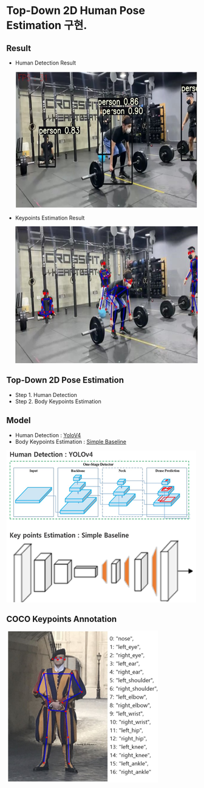 # Top-Down 2D Human Pose Estimation 구현.

## Result

- Human Detection Result

  <img src="./figures/result_human_detection.jpg" width="640" height="360">

- Keypoints Estimation Result

  <img src="./figures/result_keypoints.jpg" width="640" height="360">

## Top-Down 2D Pose Estimation

- Step 1. Human Detection
- Step 2. Body Keypoints Estimation

## Model

- Human Detection : <a href="https://github.com/WongKinYiu/PyTorch_YOLOv4">YoloV4</a>
- Body Keypoints Estimation : <a href="https://github.com/microsoft/human-pose-estimation.pytorch">Simple Baseline </a>

<img src="./figures/model.jpg" width="500" height="400">

## COCO Keypoints Annotation

<img src="./figures/coco_keypoints.jpg" width="400" height="400">
